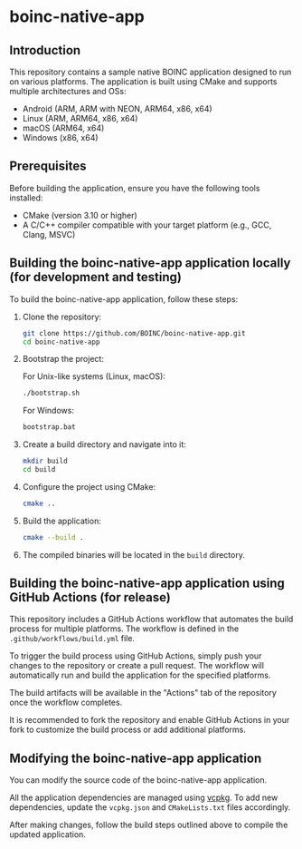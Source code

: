 # boinc-native-app

## Introduction

This repository contains a sample native BOINC application designed to run on various platforms. The application is built using CMake and supports multiple architectures and OSs:
- Android (ARM, ARM with NEON, ARM64, x86, x64)
- Linux (ARM, ARM64, x86, x64)
- macOS (ARM64, x64)
- Windows (x86, x64)

## Prerequisites

Before building the application, ensure you have the following tools installed:
- CMake (version 3.10 or higher)
- A C/C++ compiler compatible with your target platform (e.g., GCC, Clang, MSVC)

## Building the boinc-native-app application locally (for development and testing)

To build the boinc-native-app application, follow these steps:

1. Clone the repository:
   ```bash
   git clone https://github.com/BOINC/boinc-native-app.git
   cd boinc-native-app
   ```
2. Bootstrap the project:

    For Unix-like systems (Linux, macOS):
   ```bash
   ./bootstrap.sh
   ```

    For Windows:
   ```bash
   bootstrap.bat
   ```

3. Create a build directory and navigate into it:
   ```bash
   mkdir build
   cd build
   ```

4. Configure the project using CMake:
   ```bash
   cmake ..
   ```

5. Build the application:
   ```bash
   cmake --build .
   ```

6. The compiled binaries will be located in the `build` directory.

## Building the boinc-native-app application using GitHub Actions (for release)

This repository includes a GitHub Actions workflow that automates the build process for multiple platforms. The workflow is defined in the `.github/workflows/build.yml` file.

To trigger the build process using GitHub Actions, simply push your changes to the repository or create a pull request. The workflow will automatically run and build the application for the specified platforms.

The build artifacts will be available in the "Actions" tab of the repository once the workflow completes.

It is recommended to fork the repository and enable GitHub Actions in your fork to customize the build process or add additional platforms.

## Modifying the boinc-native-app application

You can modify the source code of the boinc-native-app application.

All the application dependencies are managed using [vcpkg](https://vcpkg.io). To add new dependencies, update the `vcpkg.json` and `CMakeLists.txt` files accordingly.

After making changes, follow the build steps outlined above to compile the updated application.
